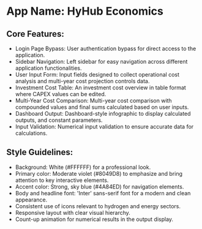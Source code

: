 # **App Name**: HyHub Economics

## Core Features:

- Login Page Bypass: User authentication bypass for direct access to the application.
- Sidebar Navigation: Left sidebar for easy navigation across different application functionalities.
- User Input Form: Input fields designed to collect operational cost analysis and multi-year cost projection controls data.
- Investment Cost Table: An investment cost overview in table format where CAPEX values can be edited.
- Multi-Year Cost Comparison: Multi-year cost comparison with compounded values and final sums calculated based on user inputs.
- Dashboard Output: Dashboard-style infographic to display calculated outputs, and constant parameters.
- Input Validation: Numerical input validation to ensure accurate data for calculations.

## Style Guidelines:

- Background: White (#FFFFFF) for a professional look.
- Primary color: Moderate violet (#8049D8) to emphasize and bring attention to key interactive elements.
- Accent color: Strong, sky blue (#4A84ED) for navigation elements.
- Body and headline font: 'Inter' sans-serif font for a modern and clean appearance. 
- Consistent use of icons relevant to hydrogen and energy sectors.
- Responsive layout with clear visual hierarchy.
- Count-up animation for numerical results in the output display.